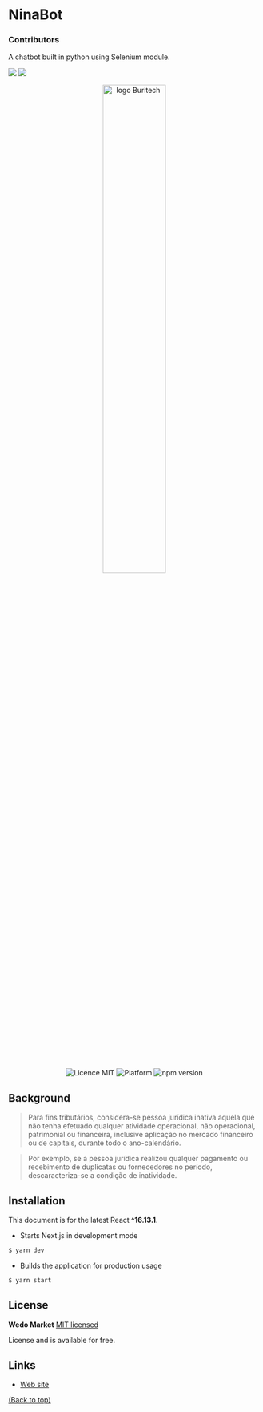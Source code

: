 NinaBot
======================

### Contributors
A chatbot built in python using Selenium module.

<a alt="Linkedin" href="https://www.linkedin.com/in/kaiogama/"><img src="https://img.shields.io/badge/Linkedin-Kaio%20B.%20Gama-blue?logo=linkedin"/></a>
<a alt="Github" href="https://github.com/kaiogama18"><img src="https://img.shields.io/badge/Github-Kaio%20B.%20Gama-lightgrey?logo=github"/></a>


<p align="center">
  <a href="https://www.buritech.com.br">
    <img alt="logo Buritech" style="fill: blue;" src="http://www.buritech.com.br/site/logo.png" width="50%" />
  </a>
</p>
<p align="center">
  <img src="https://img.shields.io/badge/license-MIT-blue.svg" alt="Licence MIT">
  <img src="https://img.shields.io/badge/platform-Responsive%20Web-ff69b4" alt="Platform">
  <img src="https://img.shields.io/npm/v/react.svg?style=flat" alt="npm version ">
</p>

## Background

> Para fins tributários, considera-se pessoa jurídica inativa aquela que não tenha efetuado qualquer atividade operacional, não operacional, patrimonial ou financeira, inclusive aplicação no mercado financeiro ou de capitais, durante todo o ano-calendário.

> Por exemplo, se a pessoa jurídica realizou qualquer pagamento ou recebimento de duplicatas ou fornecedores no período, descaracteriza-se a condição de inatividade.

## Installation

This document is for the latest React **^16.13.1**.

- Starts Next.js in development mode
```bash
$ yarn dev
```

- Builds the application for production usage
```bash
$ yarn start
```

## License

**Wedo Market** [MIT licensed](./LICENSE)

License and is available for free.

## Links

* [Web site](https:buritech.com.br)



[(Back to top)](#table-of-contents)
